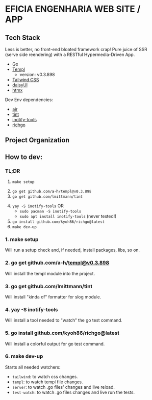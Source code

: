 # EFICIA ENGENHARIA WEB SITE / APP

## Tech Stack

Less is better, no front-end bloated framework crap!
Pure juice of SSR (serve side reendering) with a RESTful Hypermedia-Driven App.

- Go
- [Templ](https://templ.guide])
  - version: v0.3.898
- [Tailwind CSS](https://tailwindcss.com/docs/installation/tailwind-cli)
- [daisyUI](https://daisyui.com/docs/install/cli/)
- [htmx](https://htmx.org/)

Dev Env dependencies:

- [air](https://github.com/air-verse/air)
- [tint](https://github.com/lmittmann/tint)
- [inotify-tools](https://github.com/inotify-tools/inotify-tools)
- [richgo](https://github.com/kyoh86/richgo)

## Project Organization

## How to dev:

### TL;DR

1. `make setup`
<!-- TODO:  Check how to do it in a more elegant way
            Include into Makefile?
-->
2. `go get github.com/a-h/templ@v0.3.898`
3. `go get github.com/lmittmann/tint`
<!-- TODO:  Make it more "ubuntu" friendly
            Not everyone uses Arch Linux - what a shame!
            Include into Makefile?
-->
4. `yay -S inotify-tools` OR
   - `sudo pacman -S inotify-tools`
   - `sudo apt install inotify-tools` (never tested!)
5. `go install github.com/kyoh86/richgo@latest`
6. `make dev-up`

### 1. make setup

Will run a setup check and, if needed, install packages, libs, so on.

### 2. go get github.com/a-h/templ@v0.3.898

Will install the templ module into the project.

### 3. go get github.com/lmittmann/tint

Will install "kinda of" formatter for slog module.

### 4. yay -S inotify-tools

Will install a tool needed to "watch" the go test command.

### 5. go install github.com/kyoh86/richgo@latest

Will install a colorful output for go test command.

### 6. make dev-up

Starts all needed watchers:

- `tailwind`: to watch css changes.
- `templ`: to watch templ file changes.
- `server`: to watch .go files' changes and live reload.
- `test-watch`: to watch .go files changes and live run the tests.
